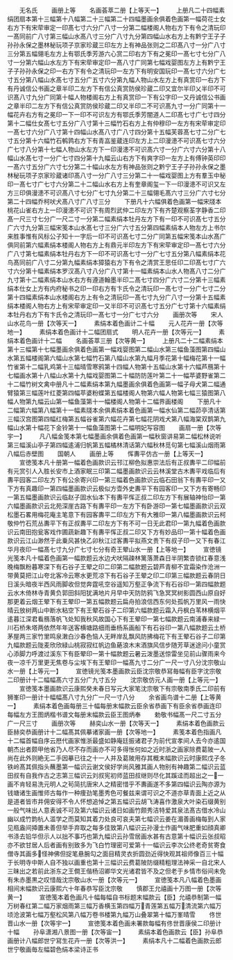 <!-- { "loadSidebar": true } -->
　　无名氏
　　画册上等
　　名画荟萃二册【上等天一】
　　上册凡二十四幅素绢团扇本第十三幅第十八幅第二十三幅第二十四幅墨画余俱着色画第一幅荷花士女右方下有宋荦审定一印髙七寸六分广八寸一分第二幅楼阁人物右方下有令之清玩印一髙同前广八寸第三幅山水髙八寸三分广八寸九分第四幅山水右方上有黔宁王子子孙孙永保之墨林秘玩项子京家珍蔵三印左方上有神品张则之二印髙八寸一分广八寸三分第五幅翎毛左方上有鄂氏季芳游六心赏二印右方下有之冕印一髙七寸七分广八寸一分第六幅山水左方下有宋荦审定印一髙八寸广同第七幅戏婴图左方上有黔宁王子子孙孙永保之印一右方下有令之清玩印一左方下有明安国玩印一髙七寸六分广七寸五分第八幅山水髙七寸五分广五寸六分第九幅人物山水左方上有真赏印一右方下有丹诚信公书画之章半印二左方下有信公真赏防侯珍蔵二印又宜尔半印乂半印不可识髙八寸九分广同第十幅人物楼阁右方上有真赏印一下有公字印一又丹诚信公书画之章半印二左方下有信公真赏防侯珍蔵二印又半印二不可识髙九寸一分广同第十一幅花卉右方有之冕印一下一印不可识左方有鄂氏季芳闇道人二印髙七寸广七寸四分第十二幅仕女髙七寸五分广八寸第十三幅竹石右方上有仲穆印一左方有宋荦审定印一髙七寸六分广八寸第十四幅山水髙八寸广八寸四分第十五幅芙蓉髙七寸二分广七寸五分第十六幅竹石鹌鹑右方下有青嵓鉴蔵连印左方上二印漫漶不可识髙七寸六分广七寸八分第十七幅人物山水左方下一印漫漶不可识髙六寸一分广六寸六分第十八幅山水髙七寸一分广七寸四分第十九幅云山右方下有爽字印一左方上有傅钟英印印一髙六寸五分广六寸七分第二十幅山水左方有神品张则之黔宁王子子孙孙永保之墨林秘玩项子京家珍蔵诸印髙八寸一分广八寸三分第二十一幅戏婴图上方有羣玉中秘印一髙七寸广七寸六分第二十二幅山水右方上有奎章阁玺一下一印漫漶不可识又左方三印俱漫漶不可识髙八寸七分广七寸九分第二十三幅翎毛髙六寸三分广六寸七分第二十四幅乔柯吠犬髙八寸广八寸三分
　　下册凡十六幅俱着色画第一幅宋牋本桃花山雀右方上一印漫漶不可识下有周烈武仲二印左方下有齐楚观察荃字静香二印髙一尺三寸七分广一尺二寸一分第二幅素绢本牡丹左方下有一印不可识髙七寸五分广六寸九分第三幅宋笺本山水髙七寸三分广六寸五分第四幅素绢本人物左方上书尔来胜事惟有风标公子知十一字后一印不可识髙七寸二分广同第五幅宋笺本山水髙广俱同前第六幅素绢本楼阁人物右方上有鼎元半印左方下有宋荦审定印一髙七寸六分广八寸第七幅素绢本牡丹右方下一印不可识髙七寸一分广七寸五分第八幅素绢本花鸟髙同前广八寸二分第九幅素绢本獐猿右方下有令之清赏王思任印二印髙七寸广六寸六分第十幅素绢本罗汉髙八寸八分广八寸第十一幅素绢本山水人物髙八寸二分广九寸第十二幅素绢本山水右方有遵道翰墨半印二髙七寸四分广六寸二分第十三幅素绢本仕女上方有内府秘书之印一印右方有卞氏令之清玩印一髙七寸一分广七寸二分第十四幅素绢本山水楼阁右方上有令之清玩印一髙七寸九分广八寸一分第十五幅素绢本楼阁人物右方上有宋荦审定印一又半印不可识髙七寸五分广七寸第十六幅素绢本牡丹右方下有卞氏令之清玩印一髙七寸一分广七寸六分
　　画册次等
　　宋人山水花鸟一册【次等天一】
　　素绢本着色画计二十幅
　　元人花卉一册【次等地一】
　　素绢本着色画计十二幅团扇式
　　明人花卉一册【次等元一】
　　素绢本着色画计十二幅
　　名画荟萃三册【次等黄一】
　　上册凡二十二幅素绢本第十三幅第十七幅墨画余俱着色画第一幅戏婴图第二幅山水第三幅鱼藻图第四幅山水第五幅楼阁第六幅山水第七幅竹石第八幅山水第九幅月季花第十幅梅花第十一幅竹雀第十二幅乳鸡第十三幅晴雪寒鸦第十四幅人物第十五幅山水第十六幅芦鴈第十七幅画水第十八幅山水第十九幅戏婴图第二十幅防防莲叶第二十一幅苹婆野雀第二十二幅竹树文禽中册凡十二幅素绢本第九幅墨画余俱着色画第一幅子母犬第二幅通臂猿第三幅莲叶红菱第四幅苹婆粉蝶第五幅楼阁人物第六幅人物第七幅三猿图第八幅人物第九幅云山第一幅鱼藻第十一幅楼阁人物第十二幅界画楼阁
　　下册凡十二幅第六幅第八幅第十一幅素牋本余俱素绢本着色画第一幅水仙第二幅茆亭清话第三幅汉宫图第四幅红梅第五幅谷雀第六幅花卉第七幅花阴戏犬第八幅海棠双鹊第九幅山水第十幅花下金铃第十一幅鱼藻图第十二幅明妃写容图
　　画扇一册【次等宇一】
　　凡八幅金笺本第七幅墨画余俱着色画第一幅秋窗讲易第二幅松林说听第三幅溪山亭子第四幅逺浦归帆第五幅橘林清话第六幅秋林觅句第七幅溪山烟雨第八幅后赤壁图
　　国朝人
　　画册上等
　　恽夀平仿古一册【上等天一】
　　宣徳笺本凡十册第一幅着色画款识云邗江柳色拟惠崇法后有正叔夀平二印幅前有元赏引人入胜长安市上酒家眠三印第二幅墨画款识云云林溪堂古木夀平戏临后有夀平园客二印左方下有公余寄兴印一第三幅着色画款识云临石田翁下有夀平印一又下方有真趣印一第四幅墨画款识云极似方壶外史夀平下有园客印一又下方有寄畅印一第五幅墨画款识云临赵子固水仙本下有夀平恽正叔二印左方下有展轴神怡印一第六幅墨画款识云北苑深崖古路下有夀平印一左方下有卧游印一第七幅墨画款识云双松墨石畧用梅花庵主笔意下有园客夀平二印左方下有大雅印一第八幅墨画款识云柯敬仲竹石荒丛夀平下有正叔夀平二印左方下有不可一日无此君印一第九幅着色画款识云南田抱瓮客戏作圃蔬新趣下有夀平恽正叔二印又下方有妙品印一第十幅着色画款识云江山渺然于此乗风甚快乙卯秋江过客夀平拟燕文贵下有叔子印一又下有春江华月夜印一幅髙七寸九分广七寸七分有奇王翚山水一册【上等地一】
　　宣徳镜光笺本凡十幅着色画第一幅款题云水边犬吠隔疎林篱落萧森日半阴繁杏锁红春意浅晚梅飘粉暮寒深下有石谷子王翚之印二印第二幅款题云碧芦青柳不宜霜染作沧洲一带黄莫把江山夸北客冷云寒水更荒凉下有石谷子王翚之印二印第三幅款题云春阴日日溪头暗夜半西风雨脚收但觉奔霆吼空谷遥知万壑正争流下有石谷印一第四幅款题云水木倚林寺青黄负郭田斜阳犹满地片月早中天防防鸦飞急冥冥树影圆西山原自好那更着云烟王翚下有王翚印一第五幅款题云扁舟拍浪信西东何处孤帆万里风一雨快晴云放树两山中断水粘空下有王翚石谷子二印第六幅款题云霜入丹枫白苇林横烟平逺暮江深君看鴈落帆飞处知我秋风故国心下有王翚印一第七幅款题云南浦春来緑一川石桥朱塔两依然年年送客横塘路细雨垂杨系画船下有石谷印一第八幅款题云土桥茅屋两三家竹里鸣泉潄白沙春色恼人无畔岸乱飘风防拂梅花下有王翚石谷子二印第九幅款题云陇麦欣欣緑山桃寂寂红帆边鱼蕝浪木末酒旗风信步随芳草迷途问小童赏心添脚力呼渡过溪东下有臣翚印一第十幅款题云暑云泼墨送惊雷坐见前山骤雨来今夜一凉千万里更无焦卷与尘埃下有王翚印一幅髙九寸二分广一尺一寸八分沈宗敬山水一册【上等元一】
　　宣徳镜光笺本墨画款云臣沈宗敬恭冩毎幅有臣字沈宗敬二印册计十二幅幅髙六寸五分广九寸五分
　　沈宗敬仿元人画一册【上等元一】
　　宣徳笺本墨画款识云康熙癸未春日写元大家笔沈宗敬下有宗敬南季氏二印前有狮峯印一册计十幅幅髙八寸九分广一尺一寸八分
　　余省画鸟谱十二册【上等黄一】
　　素绢本着色画每册三十幅每册末幅款云臣余省恭画下有臣余省恭画连印每幅左方王图炳楷书谱文每册末幅款云臣王图炳奉
　　勅敬书幅髙一尺二寸五分广一尺三寸
　　画册次等
　　赫奕山水一册【次等天一】
　　素绢本着色画款云臣赫奕恭画册计十二幅髙其佩摹诸家画一册【次等地一】
　　素笺本着色指画凡十二幅首幅自序云厯代画家惟浙最盛如静庵廷振诸君子为前代宣孝间人去今亦逺国朝杰出者颇甲他省乃人尽不存而画亦不可多得怅何如之近时浙之画家除费葛陂一人尚在此外则絶无二手因摹已往之十一人并及葛陂用存其概末幅款识云时康熙戊子冬铁岭髙其佩指头蘸墨第一幅识云谢文侯好学尚风雅其画人物别有神趣第二幅识云蓝田叔有自我作古之志第三幅识云刘叔宪初师蓝田叔继则尽化其蹊迳而超出之一一画不肯轻易洗元明人之茍简抗唐宋人之精密惜乎不夀画遂不多第四幅识云陶亦源为钱塘诸生画惟师古每作一种痩劲笔墨秀色可餐兹来谓可识之不道亦草青面上近之从是道者皆市井佣安得不令人怀想追悼之第五幅识云胡飞涛喜作激泉大叶染石缀黄别一般气味出人意表诚不可及第六幅识云诸日如画竹颇秀洁特爱其泉法髙古借水冷山幽以成竹韵杭人滥学之而莫知其着力处良可哀夫第七幅识云姜在湄善画梅每到人家见瓶盎间揷置未善但举手弃取之每多佳致第八幅识云孙漫士作画气味肥重如顔真卿书涤去铅华但示人以拙不事巧也第九幅识云孙雪居画水甚有古意第十幅识云张叔昭亦不欲甘居人后者画有别致多为飞白竹理密可爱第十一幅识云李次公终老奇贫寄食僧寺其画多怪神佛但捉笔悬腕勾之面目精灵衣折圆劲近得快观其祖师像百三十幅于长明寺中斯人自不独以画重也第十三幅识云费葛陂防缀精粗理法神采一自北宋人三昧出之若前此浙东之王僴王偕杨沼卿华文光诸君皆不及之但老于乡情市俗间未免有朱赤墨黒之叹惜哉沈宗敬山水一册【次等元一】
　　宣徳笺本凡八幅着色墨画相间末幅款识云康熙六十年春恭写臣沈宗敬
　　慎郡王允禧画十万图一册【次等黄一】
　　宣徳笺本着色画凡十幅每幅自书标题末幅款云【臣】允禧恭制第一幅万树春红第二幅万家烟雨第三幅万香横玉第四幅万青莲第五幅万清流第六幅万顷沧波第七幅万壑松风第八幅万卷书楼第九幅万山叠翠第十幅万峯晴雪
　　佟世晋山水一册【次等宇一】
　　宣徳笺本着色画未署款每幅有佟世晋康侯二印册计十幅
　　孙阜潇湘八景图一册【次等宙一】
　　素绢本着色画款云【臣】孙阜恭画册计八幅郎世宁冩生花卉一册【次等洪一】
　　素绢本凡十二幅着色画款云郎世宁敬画毎左幅碧色绢本梁诗正书
